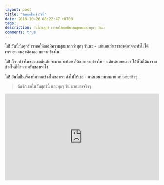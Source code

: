 ```yaml
---
layout: post
title: "รักเธอในเช้าวันนี้"
date: 2018-10-26 08:22:47 +0700
tags:
description: วันนี้วันศุกร์ เราขอให้เธอมีความสุขมากกว่าทุกๆ วันนะ
comments: true
---
```

ใช่! วันนี้วันศุกร์ เราขอให้เธอมีความสุขมากกว่าทุกๆ วันนะ - แน่นอนว่าเราขอแต่อาจจะทำไม่ได้ เพราะความสุขต้องออกมาจากข้างใน

ใช่! ก็จากข้างในของเธอนั่นล่ะ จะมาก จะน้อย ก็ต้องมาจากข้างใน - แต่แน่นอนนะว่า ไอ้ที่ไม่ได้มาจากข้างในก็คือความรักของเราไง

ใช่! อันนี้เป็นเรื่องที่มาจากข้างในของเรา ส่งไปให้เธอ - แน่นอนว่ามากมาย มากมายจริงๆ

> ฉันรักเธอในวันศุกร์นี้ และทุกๆ วัน มากมายจริงๆ

<div style="position:relative;width:100%;height:0;padding-bottom:56.25%;">
<iframe style="width:100%;height:100%;position:absolute;top:0;left:0;" src="https://www.youtube.com/embed/Xs7Ss-Kp8iM?list=RDXs7Ss-Kp8iM" frameborder="0" allow="autoplay; encrypted-media" allowfullscreen>
</iframe>
</div>

